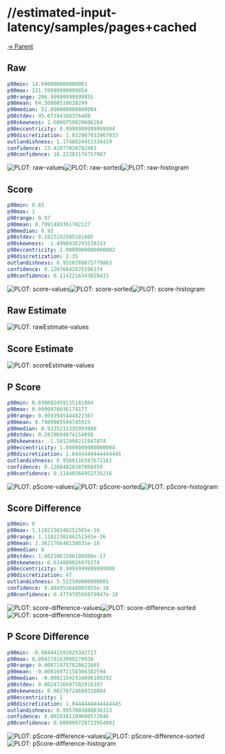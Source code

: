 
# //estimated-input-latency/samples/pages+cached

[→ Parent](../..)


## Raw


```yaml
p90min: 14.600000000000001
p90max: 221.59999999999854
p90range: 206.99999999999855
p90mean: 64.50808510638299
p90median: 52.800000000000004
p90stdev: 45.07394160376488
p90skewness: 1.6080759828606264
p90eccentricity: 0.9999999999999994
p90discretization: 1.032967032967033
outlandishness: 1.1748824451334419
confidence: 23.42077020782483
p90confidence: 18.22383176757987

```

![PLOT: raw-values](./raw/values.svg)![PLOT: raw-sorted](./raw/sorted.svg)![PLOT: raw-histogram](./raw/histogram.svg)
## Score


```yaml
p90min: 0.03
p90max: 1
p90range: 0.97
p90mean: 0.7991489361702127
p90median: 0.93
p90stdev: 0.2825102505181085
p90skewness: -1.4998936293538243
p90eccentricity: 1.0000000000000002
p90discretization: 2.35
outlandishness: 0.9558289875779863
confidence: 0.12076642825196374
p90confidence: 0.1142216343828431

```

![PLOT: score-values](./score/values.svg)![PLOT: score-sorted](./score/sorted.svg)![PLOT: score-histogram](./score/histogram.svg)
## Raw Estimate

![PLOT: rawEstimate-values](./rawEstimate/values.svg)
## Score Estimate

![PLOT: scoreEstimate-values](./scoreEstimate/values.svg)
## P Score


```yaml
p90min: 0.030602459135181004
p90max: 0.9999970036174177
p90range: 0.9693945444822367
p90mean: 0.7989085594745915
p90median: 0.9335211335993086
p90stdev: 0.2829604874154898
p90skewness: -1.5012998211947874
p90eccentricity: 1.0000000000000004
p90discretization: 1.0444444444444445
outlandishness: 0.9560116587672162
confidence: 0.12084828387808959
p90confidence: 0.11440366952735216

```

![PLOT: pScore-values](./pScore/values.svg)![PLOT: pScore-sorted](./pScore/sorted.svg)![PLOT: pScore-histogram](./pScore/histogram.svg)
## Score Difference


```yaml
p90min: 0
p90max: 1.1102230246251565e-16
p90range: 1.1102230246251565e-16
p90mean: 2.362176648138631e-18
p90median: 0
p90stdev: 1.6021061506108986e-17
p90skewness: 6.634888026970374
p90eccentricity: 0.9999999999999988
p90discretization: 47
outlandishness: 5.522500000000001
confidence: 9.484951648085955e-18
p90confidence: 6.477470556979047e-18

```

![PLOT: score-difference-values](./score-difference/values.svg)![PLOT: score-difference-sorted](./score-difference/sorted.svg)![PLOT: score-difference-histogram](./score-difference/histogram.svg)
## P Score Difference


```yaml
p90min: -0.004441593829342727
p90max: 0.004278163999279938
p90range: 0.008719757828622665
p90mean: -0.00016072158366382594
p90median: -0.00011542934096109292
p90stdev: 0.0024726607502918397
p90skewness: 0.08276724680318884
p90eccentricity: 1
p90discretization: 1.0444444444444445
outlandishness: 0.9957003880036313
confidence: 0.0010381109600572846
p90confidence: 0.000999720723954891

```

![PLOT: pScore-difference-values](./pScore-difference/values.svg)![PLOT: pScore-difference-sorted](./pScore-difference/sorted.svg)![PLOT: pScore-difference-histogram](./pScore-difference/histogram.svg)